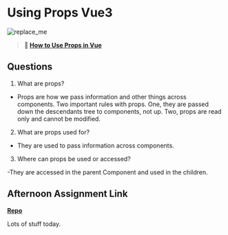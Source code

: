 # Using Props Vue3

![replace_me](https://codeworks.blob.core.windows.net/public/assets/img/illustrations/placeholder.svg)

> **📖 [How to Use Props in Vue](https://codeworksacademy.com/fs-student-guide/resources/wk6/02-Props)**

## Questions

1. What are props?

- Props are how we pass information and other things across components. Two important rules with props. One, they are passed down the descendants tree to components, not up. Two, props are read only and cannot be modified.

2. What are props used for?

- They are used to pass information across components.

3. Where can props be used or accessed?

-They are accessed in the parent Component and used in the children.

## Afternoon Assignment Link

**[Repo](https://github.com/Jakeepaulin/gifted-vue.git)**

Lots of stuff today.
